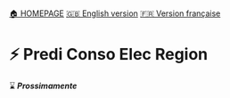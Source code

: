 [🏠 HOMEPAGE](../README.md)
[🇬🇧 English version](Predi_Elec_2.md)
[🇫🇷 Version française](Predi_Elec_FR.md)

# ⚡ Predi Conso Elec Region

⌛ **_Prossimamente_**
